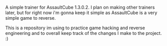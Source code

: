 A simple trainer for AssaultCube 1.3.0.2. I plan on making other trainers later, but for right now i'm gonna keep it simple as AssaultCube is a 
very simple game to reverse.

This is a repository im using to practice game hacking and reverse engineering and to overall keep track of the changes I make to the project. :)
